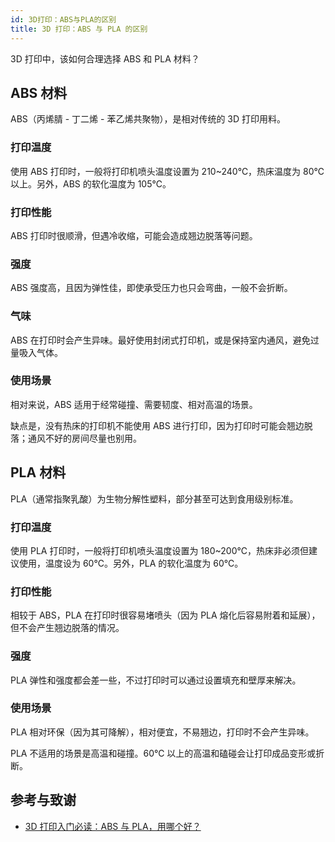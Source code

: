 ```yaml
---
id: 3D打印：ABS与PLA的区别
title: 3D 打印：ABS 与 PLA 的区别
---
```


3D 打印中，该如何合理选择 ABS 和 PLA 材料？

## ABS 材料

ABS（丙烯腈 - 丁二烯 - 苯乙烯共聚物），是相对传统的 3D 打印用料。

### 打印温度

使用 ABS 打印时，一般将打印机喷头温度设置为 210~240℃，热床温度为 80℃ 以上。另外，ABS 的软化温度为 105℃。

### 打印性能

ABS 打印时很顺滑，但遇冷收缩，可能会造成翘边脱落等问题。

### 强度

ABS 强度高，且因为弹性佳，即使承受压力也只会弯曲，一般不会折断。

### 气味

ABS 在打印时会产生异味。最好使用封闭式打印机，或是保持室内通风，避免过量吸入气体。

### 使用场景

相对来说，ABS 适用于经常碰撞、需要韧度、相对高温的场景。

缺点是，没有热床的打印机不能使用 ABS 进行打印，因为打印时可能会翘边脱落；通风不好的房间尽量也别用。

## PLA 材料

PLA（通常指聚乳酸）为生物分解性塑料，部分甚至可达到食用级别标准。

### 打印温度

使用 PLA 打印时，一般将打印机喷头温度设置为 180~200℃，热床非必须但建议使用，温度设为 60℃。另外，PLA 的软化温度为 60℃。

### 打印性能

相较于 ABS，PLA 在打印时很容易堵喷头（因为 PLA 熔化后容易附着和延展），但不会产生翘边脱落的情况。

### 强度

PLA 弹性和强度都会差一些，不过打印时可以通过设置填充和壁厚来解决。

### 使用场景

PLA 相对环保（因为其可降解），相对便宜，不易翘边，打印时不会产生异味。

PLA 不适用的场景是高温和碰撞。60℃ 以上的高温和磕碰会让打印成品变形或折断。

## 参考与致谢

- [3D 打印入门必读：ABS 与 PLA，用哪个好？](https://wp.huangshiyang.com/3d%e6%89%93%e5%8d%b0%e5%85%a5%e9%97%a8%e5%bf%85%e8%af%bb%ef%bc%9aabs%e4%b8%8epla%ef%bc%8c%e7%94%a8%e5%93%aa%e4%b8%aa%e5%a5%bd%ef%bc%9f)
